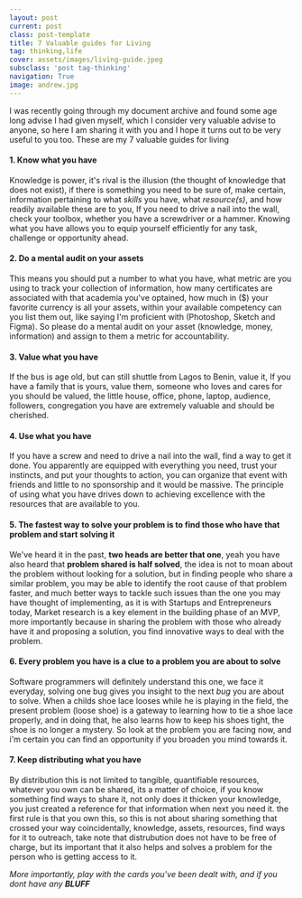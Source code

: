 ```yaml
---
layout: post
current: post
class: post-template
title: 7 Valuable guides for Living
tag: thinking,life
cover: assets/images/living-guide.jpeg
subsclass: 'post tag-thinking'
navigation: True
image: andrew.jpg
---
```



I was recently going through my document archive and found some age long advise I had given myself, which I consider very valuable advise to anyone, so here I am sharing it with you and I hope it turns out to be very useful to you too. These are my 7 valuable guides for living  



#### **1. Know what you have**

Knowledge is power, it's rival is the illusion (the thought of knowledge that does not exist), if there is something you need to be sure of, make certain, information pertaining to what *skills* you have, what *resource(s)*, and how readily available these are to you, If you need to drive a nail into the wall, check your toolbox, whether you have a screwdriver or a hammer. Knowing what you have allows you to equip yourself efficiently for any task, challenge or opportunity ahead.

#### **2. Do a mental audit on your assets**
This means you should put a number to what you have, what metric are you using to track your collection of information, how many certificates are associated with that academia you've optained, how much in ($) your favorite currency is all your assets, within your available competency can you list them out, like saying I'm proficient with (Photoshop, Sketch and Figma). So please do a mental audit on your asset (knowledge, money, information) and assign to them a metric for accountability. 

#### **3. Value what you have**
If the bus is age old, but can still shuttle from Lagos to Benin, value it, If you have a family that is yours, value them, someone who loves and cares for you should be valued, the little house, office, phone, laptop, audience, followers, congregation you have are extremely valuable and should be cherished.

#### **4. Use what you have**
If you have a screw and need to drive a nail into the wall, find a way to get it done. You apparently are equipped with everything you need, trust your instincts, and put your thoughts to action, you can organize that event with friends and little to no sponsorship and it would be massive. The principle of using what you have drives down to achieving excellence with the resources that are available to you.

#### **5. The fastest way to solve your problem is to find those who have that problem and start solving it**
We've heard it in the past, **two heads are better that one**, yeah you have also heard that **problem shared is half solved**, the idea is not to moan about the problem without looking for a solution, but in finding people who share a similar problem, you may be able to identify the root cause of that problem faster, and much better ways to tackle such issues than the one you may have thought of implementing, as it is with Startups and Entrepreneurs today, Market research is a key element in the building phase of an MVP, more importantly because in sharing the problem with those who already have it and proposing a solution, you find innovative ways to deal with the problem. 

#### **6. Every problem you have is a clue to a problem you are about to solve**
Software programmers will definitely understand this one, we face it everyday, solving one bug gives you insight to the next *bug* you are about to solve. When a childs shoe lace looses while he is playing in the field, the present problem (loose shoe) is a gateway to learning how to tie a shoe lace properly, and in doing that, he also learns how to keep his shoes tight, the shoe is no longer a mystery. So look at the problem you are facing now, and i'm certain you can find an opportunity if you broaden you mind towards it. 

#### **7. Keep distributing what you have**
By distribution this is not limited to tangible, quantifiable resources, whatever you own can be shared, its a matter of choice, if you know something find ways to share it, not only does it thicken your knowledge, you just created a reference for that information when next you need it. the first rule is that you own this, so this is not about sharing something that crossed your way coincidentally, knowledge, assets, resources, find ways for it to outreach, take note that distrubution does not have to be free of charge, but its important that it also helps and solves a problem for the person who is getting access to it. 


*More importantly, play with the cards you've been dealt with, and if you dont have any **BLUFF***
